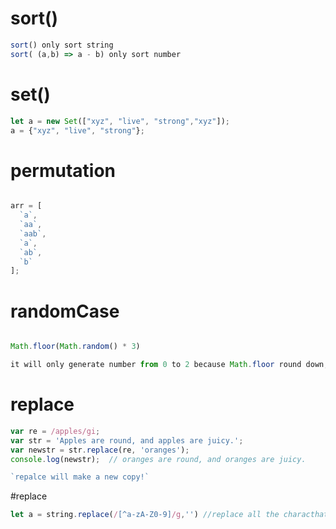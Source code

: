 # sort()
```javascript
sort() only sort string
sort( (a,b) => a - b) only sort number
```

# set()
```javascript
let a = new Set(["xyz", "live", "strong","xyz"]);
a = {"xyz", "live", "strong"};

```

# permutation
```javascript

arr = [
  `a`,
  `aa`,
  `aab`,
  `a`,
  `ab`,
  `b`
];
```

# randomCase
```javascript

Math.floor(Math.random() * 3)

it will only generate number from 0 to 2 because Math.floor round down, Math.random() generaates `0`(inclusively) to `1`(exclusively)
```

# replace
```javascript
var re = /apples/gi;
var str = 'Apples are round, and apples are juicy.';
var newstr = str.replace(re, 'oranges');
console.log(newstr);  // oranges are round, and oranges are juicy.

`repalce will make a new copy!`
```

#replace

```javascript
let a = string.replace(/[^a-zA-Z0-9]/g,'') //replace all the characthat that is not from a-z. 
```
